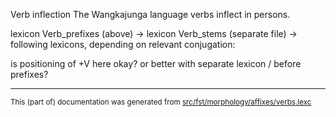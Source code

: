 Verb inflection
The Wangkajunga language verbs inflect in persons.

lexicon Verb_prefixes (above) -> lexicon Verb_stems (separate file) -> following lexicons, depending on
relevant conjugation:

is positioning of +V here okay? or better with separate lexicon / before prefixes?

* * *

<small>This (part of) documentation was generated from [src/fst/morphology/affixes/verbs.lexc](https://github.com/giellalt/lang-mpj/blob/main/src/fst/morphology/affixes/verbs.lexc)</small>

